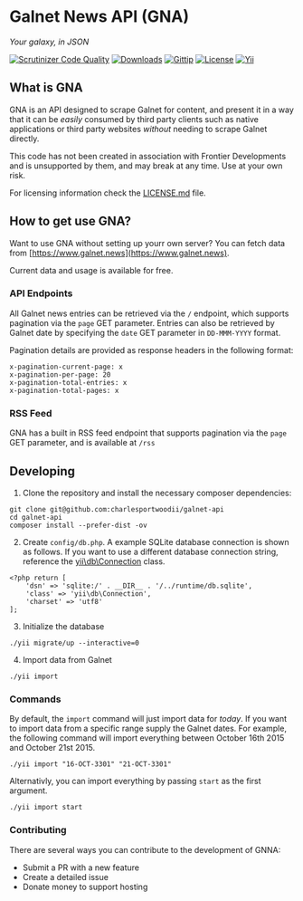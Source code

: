 # Galnet News API (GNA)

_Your galaxy, in JSON_

[![Scrutinizer Code Quality](https://img.shields.io/scrutinizer/g/charlesportwoodii/galnet-api.svg?style=flat-square)](https://scrutinizer-ci.com/g/charlesportwoodii/galnet-api/)
[![Downloads](https://img.shields.io/packagist/dt/charlesportwoodii/galnet-api.svg?style=flat-square)](https://packagist.org/packages/charlesportwoodii/galnet-api)
[![Gittip](https://img.shields.io/gittip/charlesportwoodii.svg?style=flat-square "Gittip")](https://www.gittip.com/charlesportwoodii/)
[![License](https://img.shields.io/badge/license-MIT-orange.svg?style=flat-square "License")](https://github.com/charlesportwoodii/galnet-api/blob/master/LICENSE.md)
[![Yii](https://img.shields.io/badge/Powered_by-Yii_Framework-green.svg?style=flat-square)](http://www.yiiframework.com/)

## What is GNA

GNA is an API designed to scrape Galnet for content, and present it in a way that it can be _easily_ consumed by third party clients such as native applications or third party websites _without_ needing to scrape Galnet directly.

This code has not been created in association with Frontier Developments and is unsupported by them, and may break at any time. Use at your own risk.

For licensing information check the [LICENSE.md](LICENSE.md) file.

## How to get use GNA?

Want to use GNA without setting up yourr own server? You can fetch data from [https://www.galnet.news](https://www.galnet.news).

Current data and usage is available for free.

### API Endpoints

All Galnet news entries can be retrieved via the ```/``` endpoint, which supports pagination via the ```page``` GET parameter. Entries can also be retrieved by Galnet date by specifying the ```date``` GET parameter in ```DD-MMM-YYYY``` format.

Pagination details are provided as response headers in the following format:

```
x-pagination-current-page: x
x-pagination-per-page: 20
x-pagination-total-entries: x
x-pagination-total-pages: x
```

### RSS Feed

GNA has a built in RSS feed endpoint that supports pagination via the ```page``` GET parameter, and is available at ```/rss```

## Developing

1. Clone the repository and install the necessary composer dependencies:

```
git clone git@github.com:charlesportwoodii/galnet-api
cd galnet-api
composer install --prefer-dist -ov
```

2. Create ```config/db.php```. A example SQLite database connection is shown as follows. If you want to use a different database connection string, reference the [yii\db\Connection](http://www.yiiframework.com/doc-2.0/yii-db-connection.html) class.

```
<?php return [
	'dsn' => 'sqlite:/' . __DIR__ . '/../runtime/db.sqlite',
    'class' => 'yii\db\Connection',
	'charset' => 'utf8'
];
```

3. Initialize the database

```
./yii migrate/up --interactive=0
```

4. Import data from Galnet

```
./yii import
```

### Commands

By default, the ```import``` command will just import data for _today_. If you want to import data from a specific range supply the Galnet dates. For example, the following command will import everything between October 16th 2015 and October 21st 2015.

```
./yii import "16-OCT-3301" "21-OCT-3301"
```

Alternativly, you can import everything by passing ```start``` as the first argument.

```
./yii import start
```

### Contributing

There are several ways you can contribute to the development of GNNA:

- Submit a PR with a new feature
- Create a detailed issue
- Donate money to support hosting

